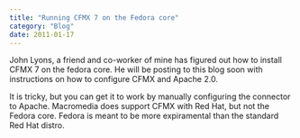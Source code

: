 ```yaml
---
title: "Running CFMX 7 on the Fedora core"
category: "Blog"
date: 2011-01-17
---
```



John Lyons, a friend and co-worker of mine has figured out how to install CFMX 7 on the fedora core. He will be posting to this blog soon with instructions on how to configure CFMX and Apache 2.0.

It is tricky, but you can get it to work by manually configuring the connector to Apache. Macromedia does support CFMX with Red Hat, but not the Fedora core. Fedora is meant to be more expiramental than the standard Red Hat distro.